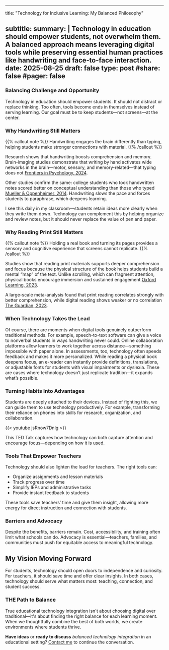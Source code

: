---
title: "Technology for Inclusive Learning: My Balanced Philosophy"

subtitle:
summary: |
  Technology in education should empower students, not overwhelm them. A balanced approach means leveraging digital tools while preserving
  essential human practices like handwriting and face-to-face interaction.
date: 2025-08-25
draft: false
type: post
#share: false
#pager: false
------------

### Balancing Challenge and Opportunity

Technology in education should empower students. It should not distract or replace thinking. Too often, tools become ends in themselves instead of serving learning. Our goal must be to keep students—not screens—at the center.

### Why Handwriting Still Matters
{{% callout note %}}
Handwriting engages the brain differently than typing, helping students make stronger connections with material.
{{% /callout %}}

Research shows that handwriting boosts comprehension and memory. Brain-imaging studies demonstrate that writing by hand activates wide networks in the brain—motor, sensory, and memory-related—that typing does not [Frontiers in Psychology, 2024](https://www.sciencenews.org/article/handwriting-brain-connections-learning?utm_source=chatgpt.com).

Other studies confirm the same: college students who took handwritten notes scored better on conceptual understanding than those who typed [Mueller & Oppenheimer, 2014](https://www.frontiersin.org/journals/human-neuroscience/articles/10.3389/fnhum.2021.679191/full?utm_source=chatgpt.com). Handwriting slows the pace and forces students to paraphrase, which deepens learning.

I see this daily in my classroom—students retain ideas more clearly when they write them down. Technology can complement this by helping organize and review notes, but it should never replace the value of pen and paper.

### Why Reading Print Still Matters
{{% callout note %}}
Holding a real book and turning its pages provides a sensory and cognitive experience that screens cannot replicate.
{{% /callout %}}

Studies show that reading print materials supports deeper comprehension and focus because the physical structure of the book helps students build a mental “map” of the text. Unlike scrolling, which can fragment attention, physical books encourage immersion and sustained engagement [Oxford Learning, 2023](https://oxfordlearning.com/screen-vs-paper-which-one-boosts-reading-comprehension/?utm_source=chatgpt.com).

A large-scale meta-analysis found that print reading correlates strongly with better comprehension, while digital reading shows weaker or no correlation [The Guardian, 2023](https://www.theguardian.com/books/2023/dec/15/reading-print-improves-comprehension-far-more-than-looking-at-digital-text-say-researchers?utm_source=chatgpt.com).

### When Technology Takes the Lead
Of course, there are moments when digital tools genuinely outperform traditional methods. For example, speech-to-text software can give a voice to nonverbal students in ways handwriting never could. Online collaboration platforms allow learners to work together across distance—something impossible with paper alone.
In assessments, too, technology often speeds feedback and makes it more personalized. While reading a physical book deepens focus, an e-reader can instantly provide definitions, translations, or adjustable fonts for students with visual impairments or dyslexia. These are cases where technology doesn’t just replicate tradition—it expands what’s possible.

### Turning Habits Into Advantages

Students are deeply attached to their devices. Instead of fighting this, we can guide them to use technology productively. For example, transforming their reliance on phones into skills for research, organization, and collaboration.

{{< youtube jsRnow7Dnlg >}}

This TED Talk captures how technology can both capture attention and encourage focus—depending on how it is used.

### Tools That Empower Teachers

Technology should also lighten the load for teachers. The right tools can:

* Organize assignments and lesson materials
* Track progress over time
* Simplify IEPs and administrative tasks
* Provide instant feedback to students

These tools save teachers’ time and give them insight, allowing more energy for direct instruction and connection with students.

### Barriers and Advocacy

Despite the benefits, barriers remain. Cost, accessibility, and training often limit what schools can do. Advocacy is essential—teachers, families, and communities must push for equitable access to meaningful technology.

## My Vision Moving Forward

For students, technology should open doors to independence and curiosity. For teachers, it should save time and offer clear insights. In both cases, technology should serve what matters most: teaching, connection, and student success.

### THE Path to Balance

True educational technology integration isn't about choosing digital over traditional—it's about finding the right balance for each learning
moment.
When we thoughtfully combine the best of both worlds, we create environments where students thrive.

**Have ideas** or **ready to discuss** _balanced technology integration_ in an educational setting? [Contact me](mailto:contact@ianasamoilova.com?subject=Would%20love%20to%20chat%20about%20thoughtful%20tech%20integration) to continue the
conversation.